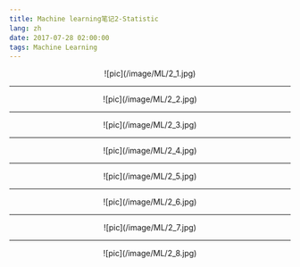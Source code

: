 ```yaml
---
title: Machine learning笔记2-Statistic
lang: zh
date: 2017-07-28 02:00:00
tags: Machine Learning
---
```

<center>![pic](/image/ML/2_1.jpg)</center>  

--------------------------------

<center>![pic](/image/ML/2_2.jpg)</center>  

--------------------------------

<center>![pic](/image/ML/2_3.jpg)</center>  

--------------------------------

<center>![pic](/image/ML/2_4.jpg)</center>  

--------------------------------

<center>![pic](/image/ML/2_5.jpg)</center>  

--------------------------------

<center>![pic](/image/ML/2_6.jpg)</center>  

--------------------------------

<center>![pic](/image/ML/2_7.jpg)</center>  

--------------------------------

<center>![pic](/image/ML/2_8.jpg)</center>  
